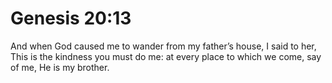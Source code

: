 # Genesis 20:13

And when God caused me to wander from my father’s house, I said to her, This is the kindness you must do me: at every place to which we come, say of me, He is my brother.
